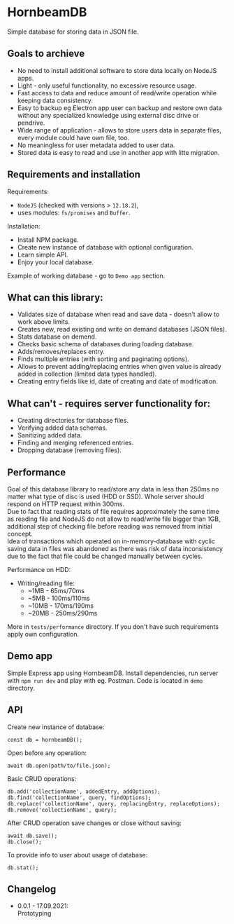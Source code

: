 # HornbeamDB
Simple database for storing data in JSON file.

## Goals to archieve
* No need to install additional software to store data locally on NodeJS apps.
* Light - only useful functionality, no excessive resource usage.
* Fast access to data and reduce amount of read/write operation while keeping data consistency.
* Easy to backup eg Electron app user can backup and restore own data without any specialized knowledge using external disc drive or pendrive.
* Wide range of application - allows to store users data in separate files, every module could have own file, too.
* No meaningless for user metadata added to user data.
* Stored data is easy to read and use in another app with litte migration.

## Requirements and installation
Requirements:
* `NodeJS` (checked with versions > `12.18.2`),
* uses modules: `fs/promises` and `Buffer`.

Installation:
* Install NPM package.
* Create new instance of database with optional configuration.
* Learn simple API.
* Enjoy your local database.

Example of working database - go to `Demo app` section.

## What can this library:
* Validates size of database when read and save data - doesn't allow to work above limits.
* Creates new, read existing and write on demand databases (JSON files).
* Stats database on demend.
* Checks basic schema of databases during loading database.
* Adds/removes/replaces entry.
* Finds multiple entries (with sorting and paginating options).
* Allows to prevent adding/replacing entries when given value is already added in collection (limited data types handled).
* Creating entry fields like id, date of creating and date of modification.

## What can't - requires server functionality for:
* Creating directories for database files.
* Verifying added data schemas.
* Sanitizing added data.
* Finding and merging referenced entries.
* Dropping database (removing files).

## Performance
Goal of this database library to read/store any data in less than 250ms no matter what type of disc is used (HDD or SSD). Whole server should respond on HTTP request within 300ms.  
Due to fact that reading stats of file requires approximately the same time as reading file and NodeJS do not allow to read/write file bigger than 1GB, additional step of checking file before reading was removed from initial concept.  
Idea of transactions which operated on in-memory-database with cyclic saving data in files was abandoned as there was risk of data inconsistency due to the fact that file could be changed manually between cycles.

Performance on HDD:
* Writing/reading file:
    * ~1MB - 65ms/70ms
    * ~5MB - 100ms/110ms    
    * ~10MB - 170ms/190ms
    * ~20MB - 250ms/290ms

More in `tests/performance` directory.
If you don't have such requirements apply own configuration.

## Demo app
Simple Express app using HornbeamDB. Install dependencies, run server with `npm run dev` and play with eg. Postman. Code is located in `demo` directory.

## API

Create new instance of database:
```
const db = hornbeamDB();
```

Open before any operation:
```
await db.open(path/to/file.json);
```

Basic CRUD operations:
```
db.add('collectionName', addedEntry, addOptions);
db.find('collectionName', query, findOptions);
db.replace('collectionName', query, replacingEntry, replaceOptions);
db.remove('collectionName', query);
```

After CRUD operation save changes or close without saving:
```
await db.save();
db.close();
```

To provide info to user about usage of database:
```
db.stat();
```

## Changelog

* 0.0.1 - 17.09.2021:  
    Prototyping